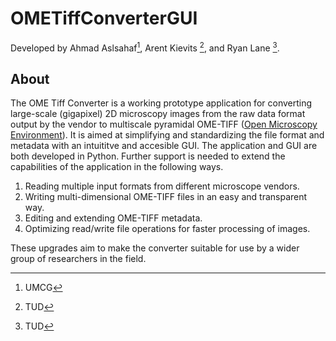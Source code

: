 # OMETiffConverterGUI

Developed by Ahmad Aslsahaf[^1], Arent Kievits [^2], and Ryan Lane [^2].

[^1]: UMCG
[^2]: TUD

## About
The OME Tiff Converter is a working prototype application for converting large-scale (gigapixel) 2D microscopy images from the raw data format output by the vendor to multiscale pyramidal OME-TIFF ([Open Microscopy Environment](https://www.openmicroscopy.org/)). It is aimed at simplifying and standardizing the file format and metadata with an intuititve and accesible GUI. The application and GUI are both developed in Python. Further support is needed to extend the capabilities of the application in the following ways.

1.  Reading multiple input formats from different microscope vendors.
2.  Writing multi-dimensional OME-TIFF files in an easy and transparent way.
3.  Editing and extending OME-TIFF metadata.
4.  Optimizing read/write file operations for faster processing of images.

These  upgrades  aim to make the  converter  suitable  for  use  by  a  wider group  of researchers in the field.
